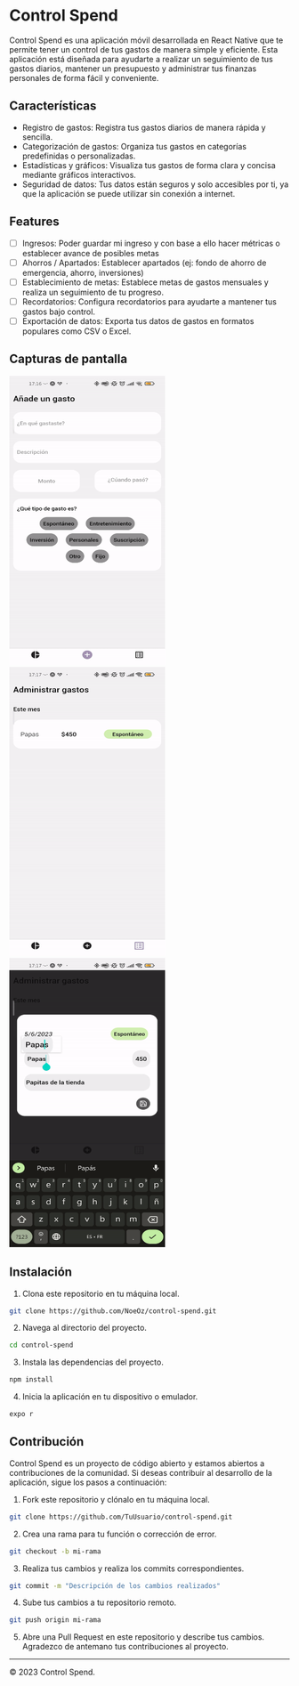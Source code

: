 # Control Spend

Control Spend es una aplicación móvil desarrollada en React Native que te permite tener un control de tus gastos de manera simple y eficiente. Esta aplicación está diseñada para ayudarte a realizar un seguimiento de tus gastos diarios, mantener un presupuesto y administrar tus finanzas personales de forma fácil y conveniente.

## Características

- Registro de gastos: Registra tus gastos diarios de manera rápida y sencilla.
- Categorización de gastos: Organiza tus gastos en categorías predefinidas o personalizadas.
- Estadísticas y gráficos: Visualiza tus gastos de forma clara y concisa mediante gráficos interactivos.
- Seguridad de datos: Tus datos están seguros y solo accesibles por ti, ya que la aplicación se puede utilizar sin conexión a internet.

## Features
- [ ] Ingresos: Poder guardar mi ingreso y con base a ello hacer métricas o establecer avance de posibles metas
- [ ] Ahorros / Apartados: Establecer apartados (ej: fondo de ahorro de emergencia, ahorro, inversiones) 
- [ ] Establecimiento de metas: Establece metas de gastos mensuales y realiza un seguimiento de tu progreso.
- [ ] Recordatorios: Configura recordatorios para ayudarte a mantener tus gastos bajo control.
- [ ] Exportación de datos: Exporta tus datos de gastos en formatos populares como CSV o Excel.

## Capturas de pantalla

<div>
  <img src="/src/assets/example/exmaple_addSpend.gif" width="280" height="520"/>
  <img src="/src/assets/example/example_checkChart.gif" width="280" height="520"/>
  <img src="/src/assets/example/example_editDrop.gif" width="280" height="520"/>
</div>

## Instalación
1. Clona este repositorio en tu máquina local.
```bash
git clone https://github.com/NoeOz/control-spend.git
```

2. Navega al directorio del proyecto.
```bash
cd control-spend
```

3. Instala las dependencias del proyecto.
```bash
npm install
```

4. Inicia la aplicación en tu dispositivo o emulador.
```bash
expo r
```

## Contribución

Control Spend es un proyecto de código abierto y estamos abiertos a contribuciones de la comunidad. Si deseas contribuir al desarrollo de la aplicación, sigue los pasos a continuación:

1. Fork este repositorio y clónalo en tu máquina local.
```bash
git clone https://github.com/TuUsuario/control-spend.git
```

2. Crea una rama para tu función o corrección de error.
```bash
git checkout -b mi-rama
```

3. Realiza tus cambios y realiza los commits correspondientes.
```bash
git commit -m "Descripción de los cambios realizados"
```

4. Sube tus cambios a tu repositorio remoto.
```bash
git push origin mi-rama
```

5. Abre una Pull Request en este repositorio y describe tus cambios.
Agradezco de antemano tus contribuciones al proyecto.

---
© 2023 Control Spend.
